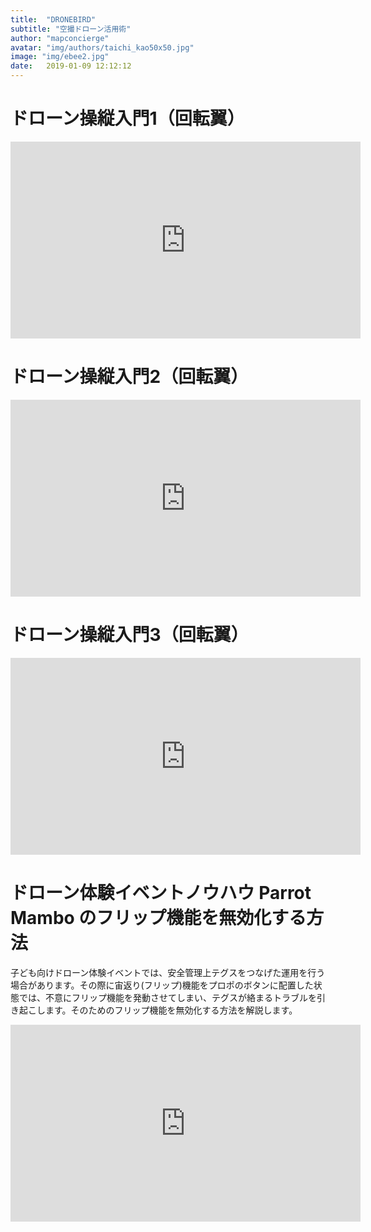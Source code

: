 ```yaml
---
title:  "DRONEBIRD"
subtitle: "空撮ドローン活用術"
author: "mapconcierge"
avatar: "img/authors/taichi_kao50x50.jpg"
image: "img/ebee2.jpg"
date:   2019-01-09 12:12:12
---
```


# ドローン操縦入門1（回転翼）
<iframe width="560" height="315" src="https://www.youtube.com/embed/84RnOFfoG2o" frameborder="0" allow="accelerometer; autoplay; encrypted-media; gyroscope; picture-in-picture" allowfullscreen></iframe>

# ドローン操縦入門2（回転翼）
<iframe width="560" height="315" src="https://www.youtube.com/embed/07imbwku19Q" frameborder="0" allow="accelerometer; autoplay; encrypted-media; gyroscope; picture-in-picture" allowfullscreen></iframe>

# ドローン操縦入門3（回転翼）
<iframe width="560" height="315" src="https://www.youtube.com/embed/hhSg1E11rAQ" frameborder="0" allow="accelerometer; autoplay; encrypted-media; gyroscope; picture-in-picture" allowfullscreen></iframe>


# ドローン体験イベントノウハウ Parrot Mambo のフリップ機能を無効化する方法
子ども向けドローン体験イベントでは、安全管理上テグスをつなげた運用を行う場合があります。その際に宙返り(フリップ)機能をプロポのボタンに配置した状態では、不意にフリップ機能を発動させてしまい、テグスが絡まるトラブルを引き起こします。そのためのフリップ機能を無効化する方法を解説します。
<iframe width="560" height="315" src="https://www.youtube.com/embed/D7iOj7Dkr8w" frameborder="0" allow="accelerometer; autoplay; encrypted-media; gyroscope; picture-in-picture" allowfullscreen></iframe>
